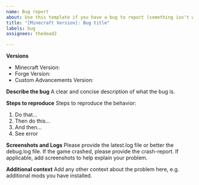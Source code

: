 ```yaml
---
name: Bug report
about: Use this template if you have a bug to report (something isn't working)
title: "[Minecraft Version]: Bug title"
labels: bug
assignees: thedead2

---
```


**Versions**
- Minecraft Version:
- Forge Version:
- Custom Advancements Version:

**Describe the bug**
A clear and concise description of what the bug is.

**Steps to reproduce**
Steps to reproduce the behavior:
1. Do that...
2. Then do this...
3. And then...
4. See error

**Screenshots and Logs**
Please provide the latest.log file or better the debug.log file. If the game crashed, please provide the crash-report.
If applicable, add screenshots to help explain your problem.

**Additional context**
Add any other context about the problem here, e.g. additional mods you have installed.
